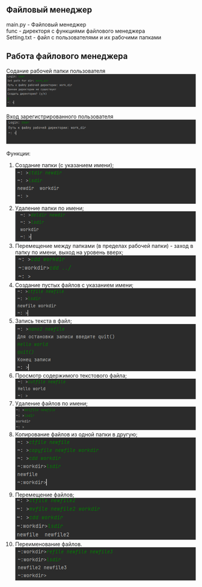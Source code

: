 Файловый менеджер
---
main.py - Файловый менеджер\
func - директоря с функциями файлового менеджера\
Setting.txt - файл с пользователями и их рабочими папками

Работа файлового менеджера
---
Содание рабочей папки пользователя
![](img/img_1.png)

Вход зарегистрированного пользователя
![](img/img_2.png)

Функции:
1. Создание папки (с указанием имени);
![](img/img_3.png)
2. Удаление папки по имени;
![](img/img_4.png)
3. Перемещение между папками (в пределах рабочей папки) - заход в папку по имени, выход на уровень вверх;
![](img/img_5.png)
4. Создание пустых файлов с указанием имени;
![](img/img_6.png)
5. Запись текста в файл;
![](img/img_7.png)
6. Просмотр содержимого текстового файла;
![](img/img_8.png)
7. Удаление файлов по имени;
![](img/img_9.png)
8. Копирование файлов из одной папки в другую;
![](img/img_10.png)
9. Перемещение файлов;
![](img/img_11.png)
10. Переименование файлов.
![](img/img_12.png)